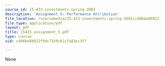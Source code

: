 ```yaml
---
course_id: 15-433-investments-spring-2003
description: 'Assignment 5: Performance Attribution'
file_location: /coursemedia/15-433-investments-spring-2003/c496be88922f9dc7329c61cfa83ec3f7_15433_assignment_5.pdf
file_type: application/pdf
layout: pdf
title: 15433_assignment_5.pdf
type: course
uid: c496be88922f9dc7329c61cfa83ec3f7

---
```

None